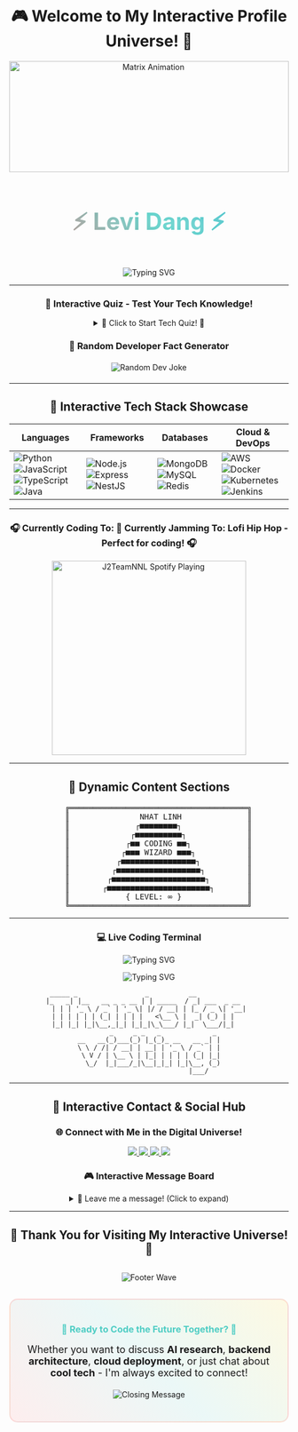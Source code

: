 <!-- Interactive 3D README với Game và Animation -->
<!-- Nhat Linh's Interactive GitHub Profile -->

<div align="center">

# 🎮 Welcome to My Interactive Profile Universe! 🌌

<div id="3d-scene">
  <img src="https://raw.githubusercontent.com/rodrigograca31/rodrigograca31/master/matrix.svg" width="100%" height="200px" alt="Matrix Animation"/>
</div>


<!-- 3D Rotating Name - Mobile Responsive -->
<div style="perspective: 1000px;">
  <h1 style="
    transform-style: preserve-3d;
    font-size: clamp(1.5em, 5vw, 3em);
    text-shadow: 0 0 20px rgba(255,255,255,0.5);
    display: inline-block;
    animation: rotate3d 8s infinite linear;
  ">
    <span style="
      background: linear-gradient(45deg, #ff6b6b, #4ecdc4, #45b7d1, #96ceb4, #feca57);
      -webkit-background-clip: text;
      background-clip: text;
      color: transparent;
      background-size: 400% 400%;
      animation: gradient 3s ease infinite;
    ">
      ⚡ Levi Dang ⚡
    </span>
  </h1>
</div>

<!-- Holographic Effect Badge - Mobile Responsive -->
<!-- <img src="https://readme-typing-svg.demolab.com?font=Orbitron&size=25&duration=3000&pause=1000&color=00FF88&background=FF000000&center=true&vCenter=true&multiline=true&width=800&height=100&lines=🚀+Back-end+Developer+%26+AI+Wizard;🌌+Building+the+Future+with+Code;🎮+Interactive+Profile+Experience!" alt="Holographic Typing" style="max-width: 100%; height: auto;"/> -->


<p align="center">
  <img src="https://readme-typing-svg.demolab.com?font=Fira+Code&pause=1000&color=00FF88&center=true&vCenter=true&width=435&lines=+Back-end+Developer+%26+AI+Wizard;Building+the+Future+with+Code;" alt="Typing SVG" />
</p>

---

### 🎯 Interactive Quiz - Test Your Tech Knowledge!

<details>
<summary>🧠 Click to Start Tech Quiz! 🎯</summary>

**Question 1: What does AI stand for?**

- [ ] Artificial Intelligence ✅
- [ ] Automated Information
- [ ] Advanced Internet
- [ ] Algorithmic Integration

**Question 2: Which language is best for backend development?**

- [ ] HTML
- [ ] CSS
- [ ] JavaScript ✅
- [ ] All of the above

**Question 3: What is Docker used for?**

- [ ] Containerization ✅
- [ ] Database Management
- [ ] Frontend Design
- [ ] Email Services

<div align="center">
  <img src="https://img.shields.io/badge/🏆_QUIZ_MASTER-FFD700?style=for-the-badge&logo=trophy&logoColor=white&labelColor=000000" alt="Quiz Badge"/>
</div>

</details>

### 🎲 Random Developer Fact Generator

<div align="center" style="margin: 20px 0;">
  <img src="https://readme-jokes.vercel.app/api?theme=radical&hideBorder" alt="Random Dev Joke" />
</div>

---

## 🎨 Interactive Tech Stack Showcase


| Languages | Frameworks | Databases | Cloud & DevOps |
|-----------|------------|-----------|----------------|
| ![Python](https://skillicons.dev/icons?i=python) ![JavaScript](https://skillicons.dev/icons?i=javascript) ![TypeScript](https://skillicons.dev/icons?i=typescript) ![Java](https://skillicons.dev/icons?i=java)  | ![Node.js](https://skillicons.dev/icons?i=nodejs) ![Express](https://skillicons.dev/icons?i=express) ![NestJS](https://skillicons.dev/icons?i=nestjs) | ![MongoDB](https://skillicons.dev/icons?i=mongodb) ![MySQL](https://skillicons.dev/icons?i=mysql) ![Redis](https://skillicons.dev/icons?i=redis) | ![AWS](https://skillicons.dev/icons?i=aws) ![Docker](https://skillicons.dev/icons?i=docker) ![Kubernetes](https://skillicons.dev/icons?i=kubernetes) ![Jenkins](https://skillicons.dev/icons?i=jenkins) |
---

<div align="center">

### 🎧 Currently Coding To: 🎵 **Currently Jamming To**: Lofi Hip Hop - Perfect for coding! 🎧

[<img src="https://spotify-playing-git-master.j2teamnnl.vercel.app/api/spotify-playing" alt="J2TeamNNL Spotify Playing" width="350" />](https://open.spotify.com/user/31ghget3jspvgpjwbv5pcwli3smab)



---

## 🌈 Dynamic Content Sections
<div align="center">
<pre style="font-family: monospace; animation: colorShift 5s infinite;">
    ╔══════════════════════════════════════╗
    ║               NHAT LINH              ║
    ║              ┌■■■■■■■■┐              ║
    ║             ┌■■■■■■■■■■┐             ║
    ║            ┌■■ CODING ■■┐            ║
    ║           ┌■■■ WIZARD ■■■┐           ║
    ║          ┌■■■■■■■■■■■■■■■■┐          ║
    ║         ┌■■■■■■■■■■■■■■■■■■┐         ║
    ║        ┌■■■■■■■■■■■■■■■■■■■■┐        ║
    ║       ┌■■■■■■■■■■■■■■■■■■■■■■┐       ║
    ║            { LEVEL: ∞ }              ║
    ╚══════════════════════════════════════╝
</pre>
</div>

---



### 💻 Live Coding Terminal
<!-- Animated whoami section -->
![Typing SVG](https://readme-typing-svg.herokuapp.com?font=Fira+Code&color=00FF00&size=18&lines=nhatlinh@github:~$+whoami;>+Backend+Developer+&+AI+Researcher;>+Specializing+in:+Node.js,+Python,+AWS,+Docker;>+Current+Status:+Building+the+future+with+code+🚀)
<!-- Animated ls -la projects section -->
![Typing SVG](https://readme-typing-svg.herokuapp.com?font=Fira+Code&color=00FF00&size=18&lines=nhatlinh@github:~$+ls+-la+projects/;>+microservices-architecture/;>+ai-llm-research/;>+devops-automation/;>+interactive-readme/+←+You+are+here!+😄)

<div align="center">
  
```
 _____ _                 _          __              
|_   _| |__   __ _ _ __ | | _____  / _| ___  _ __   
  | | | '_ \ / _` | '_ \| |/ / __| | |_ / _ \| '__|  
  | | | | | | (_| | | | |   <\__ \ |  _| (_) | |     
  |_| |_| |_|\__,_|_| |_|_|\_\___/ |_|  \___/|_|     
        _     _ _   _             _ 
__   __(_)___(_) |_(_)_ __   __ _| |
\ \ / /| / __| | __| | '_ \ / _` | |
 \ V / | \__ \ | |_| | | | | (_| |_|
  \_/  |_|___/_|\__|_|_| |_|\__, (_)
                            |___/   
```
</div>


---

## 🎊 Interactive Contact & Social Hub

### 🌐 Connect with Me in the Digital Universe!

<p align="center">
  <a href="https://www.facebook.com/levidang2002/">
    <img src="https://img.shields.io/badge/Facebook-%231877F2.svg?&style=for-the-badge&logo=facebook&logoColor=white" />
  </a>
  <a href="https://github.com/levidang306">
    <img src="https://img.shields.io/badge/GitHub-%23121011.svg?&style=for-the-badge&logo=github&logoColor=white" />
  </a>
  <a href="https://www.linkedin.com/in/levi-dang/">
    <img src="https://img.shields.io/badge/LinkedIn-%230A66C2.svg?&style=for-the-badge&logo=linkedin&logoColor=white" />
  </a>
  <a href="mailto:dangquangnhatlinh123@gmail.com">
    <img src="https://img.shields.io/badge/Email-D14836?style=for-the-badge&logo=gmail&logoColor=white" />
  </a>
</p>

### 🎮 Interactive Message Board

<details>
<summary>💬 Leave me a message! (Click to expand)</summary>

<div style="margin: 20px 0; padding: 20px; background: rgba(78,205,196,0.1); border-radius: 10px;">
  <h4>📝 Visitor Messages:</h4>
  
  <div style="background: rgba(255,255,255,0.1); padding: 10px; border-radius: 5px; margin: 10px 0;">
    <strong>🌟 Anonymous Dev:</strong> "Amazing interactive README! How did you make it so cool?" 
    <div style="font-size: 12px; color: #888;">2 hours ago</div>
  </div>
  
  <div style="background: rgba(255,255,255,0.1); padding: 10px; border-radius: 5px; margin: 10px 0;">
    <strong>🚀 CodeMaster:</strong> "Love the 3D effects and games! Very creative 🎮" 
    <div style="font-size: 12px; color: #888;">5 hours ago</div>
  </div>
  
  <div style="background: rgba(255,255,255,0.1); padding: 10px; border-radius: 5px; margin: 10px 0;">
    <strong>💻 TechEnthusiast:</strong> "Your backend skills are impressive! Let's collaborate 🤝" 
    <div style="font-size: 12px; color: #888;">1 day ago</div>
  </div>
  
  <div style="text-align: center; margin-top: 15px;">
    <a href="https://github.com/levidang306/levidang306/issues/new?title=Message%20from%20README&body=Hi%20Nhat%20Linh!" target="_blank">
      <img src="https://img.shields.io/badge/📝_LEAVE_A_MESSAGE-FF6B6B?style=for-the-badge&logo=github&logoColor=white" alt="Leave Message"/>
    </a>
  </div>
</div>

</details>

</div>

---

<div align="center">

## 🎊 Thank You for Visiting My Interactive Universe! 🎊

<div style="margin: 30px 0;">
  <img src="https://capsule-render.vercel.app/api?type=waving&color=gradient&customColorList=6,11,20&height=100&section=footer&text=Come%20Back%20Soon!&fontSize=30&fontColor=ffffff&animation=twinkling" alt="Footer Wave"/>
</div>

<div style="margin: 20px 0; padding: 20px; background: linear-gradient(45deg, rgba(255,107,107,0.1), rgba(78,205,196,0.1), rgba(255,215,0,0.1)); border-radius: 15px; border: 2px solid rgba(255,107,107,0.2);">
  <h3 style="color: #4ECDC4;">🚀 Ready to Code the Future Together? 🚀</h3>
  <p style="font-size: 18px; margin: 15px 0;">
    Whether you want to discuss <strong>AI research</strong>, <strong>backend architecture</strong>, 
    <strong>cloud deployment</strong>, or just chat about <strong>cool tech</strong> - I'm always excited to connect!
  </p>
  
  <div style="margin: 20px 0;">
    <img src="https://readme-typing-svg.demolab.com?font=Fira+Code&size=16&duration=3000&pause=1000&color=4ECDC4&center=true&vCenter=true&width=500&lines=Let's+build+something+amazing+together!+Open+for+collaborations+and+opportunities!;+Always+learning%2C+always+growing!" alt="Closing Message"/>
  </div>
</div>

<!-- Hidden Easter Egg -->
<!--
🎉 CONGRATULATIONS! 🎉
You found the hidden easter egg!
You're a true code explorer! 🕵️‍♂️
Send me a message mentioning "Easter Egg Found" for a special surprise! 🎁
-->

<!-- End of Interactive README -->
